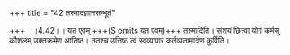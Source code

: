 +++
title = "42 तस्मादज्ञानसम्भूतं"

+++
।।4.42।। यत एवम् +++(S omits यत एवम्)+++ तस्मादिति। संशयं छित्त्वा योगं कर्मसु
कौशलम् उक्तक्रमेण आतिष्ठ। ततश्च उत्तिष्ठ त्वं स्वव्यापारं
कर्तव्यतामात्रेण कुर्विति।  
  
